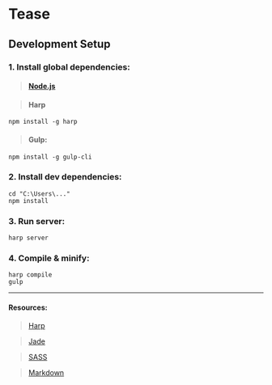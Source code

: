 # Tease

## Development Setup

### 1. Install global dependencies:

> #### [Node.js](https://nodejs.org/en/download/)

> #### Harp

    npm install -g harp

> #### Gulp:

    npm install -g gulp-cli

### 2. Install dev dependencies:

    cd "C:\Users\..."
    npm install

### 3. Run server:

    harp server

### 4. Compile & minify:

    harp compile
    gulp

---

#### Resources:

> [Harp](http://harpjs.com)

> [Jade](http://jade-lang.com/)

> [SASS](http://sass-lang.com/)

> [Markdown](https://daringfireball.net/projects/markdown/)
